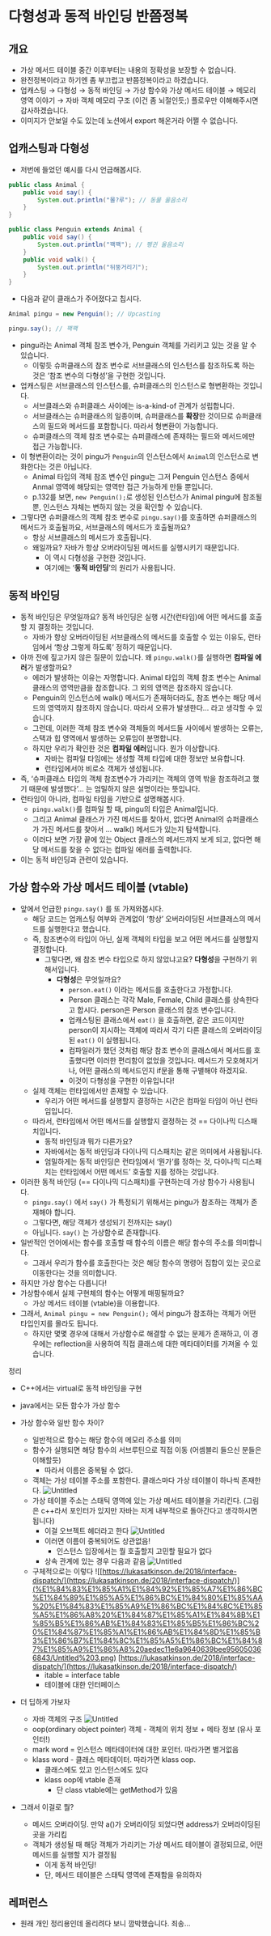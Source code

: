 # 다형성과 동적 바인딩 반쯤정복

## 개요

- 가상 메서드 테이블 중간 이후부터는 내용의 정확성을 보장할 수 없습니다.
- 완전정복이라고 하기엔 좀 부끄럽고 반쯤정복이라고 하겠습니다.
- 업캐스팅 → 다형성 → 동적 바인딩 → 가상 함수와 가상 메서드 테이블 → 메모리 영역 이야기 → 자바 객체 메모리 구조 (이건 좀 뇌절인듯;) 플로우만 이해해주시면 감사하겠습니다.
- 이미지가 안보일 수도 있는데 노션에서 export 해온거라 어쩔 수 없습니다.

## 업캐스팅과 다형성

- 저번에 들었던 예시를 다시 언급해봅시다.

```java
public class Animal {
	public void say() {
		System.out.println("몰?루"); // 동물 울음소리
	}
}

public class Penguin extends Animal {
	public void say() {
		System.out.println("꽥꽥"); // 펭귄 울음소리
	}
	public void walk() {
		System.out.println("뒤뚱거리기");
	}
}
```

- 다음과 같이 클래스가 주어졌다고 칩시다.

```java
Animal pingu = new Penguin(); // Upcasting

pingu.say(); // 꽥꽥
```

- pingu라는 Animal 객체 참조 변수가, Penguin 객체를 가리키고 있는 것을 알 수 있습니다.
  - 이렇듯 슈퍼클래스의 참조 변수로 서브클래스의 인스턴스를 참조하도록 하는 것은 ‘참조 변수의 다형성’을 구현한 것입니다.
- 업캐스팅은 서브클래스의 인스턴스를, 슈퍼클래스의 인스턴스로 형변환하는 것입니다.
  - 서브클래스와 슈퍼클래스 사이에는 is-a-kind-of 관계가 성립합니다.
  - 서브클래스는 슈퍼클래스의 일종이며, 슈퍼클래스를 **확장**한 것이므로 슈퍼클래스의 필드와 메서드를 포함합니다. 따라서 형변환이 가능합니다.
  - 슈퍼클래스의 객체 참조 변수로는 슈퍼클래스에 존재하는 필드와 메서드에만 접근 가능합니다.
- 이 형변환이라는 것이 pingu가 `Penguin`의 인스턴스에서 `Animal`의 인스턴스로 변화한다는 것은 아닙니다.
  - Animal 타입의 객체 참조 변수인 pingu는 그저 Penguin 인스턴스 중에서 Anmal 영역에 해당되는 영역만 접근 가능하게 만들 뿐입니다.
  - p.132를 보면, `new Penguin();`로 생성된 인스턴스가 Animal pingu에 참조될 뿐, 인스턴스 자체는 변하지 않는 것을 확인할 수 있습니다.
- 그렇다면 슈퍼클래스의 객체 참조 변수로 `pingu.say()`를 호출하면 슈퍼클래스의 메서드가 호출될까요, 서브클래스의 메서드가 호출될까요?
  - 항상 서브클래스의 메서드가 호출됩니다.
  - 왜일까요? 자바가 항상 오버라이딩된 메서드를 실행시키기 때문입니다.
    - 이 역시 다형성을 구현한 것입니다.
    - 여기에는 ‘**동적 바인딩**’의 원리가 사용됩니다.

## 동적 바인딩

- 동적 바인딩은 무엇일까요? 동적 바인딩은 실행 시간(런타임)에 어떤 메서드를 호출할 지 결정하는 것입니다.
  - 자바가 항상 오버라이딩된 서브클래스의 메서드를 호출할 수 있는 이유도, 런타임에서 ‘항상 그렇게 하도록’ 정하기 때문입니다.
- 아까 전에 짚고가지 않은 질문이 있습니다. 왜 `pingu.walk()`를 실행하면 **컴파일 에러**가 발생할까요?
  - 에러가 발생하는 이유는 자명합니다. Animal 타입의 객체 참조 변수는 Animal 클래스의 영역만큼을 참조합니다. 그 외의 영역은 참조하지 않습니다.
  - Penguin의 인스턴스에 walk() 메서드가 존재하더라도, 참조 변수는 해당 메서드의 영역까지 참조하지 않습니다. 따라서 오류가 발생한다… 라고 생각할 수 있습니다.
  - 그런데, 이러한 객체 참조 변수와 객체들의 메서드들 사이에서 발생하는 오류는, 스택과 힙 영역에서 발생하는 오류임이 분명합니다.
  - 하지만 우리가 확인한 것은 **컴파일 에러**입니다. 뭔가 이상합니다.
    - 자바는 컴파일 타임에는 생성할 객체 타입에 대한 정보만 보유합니다.
    - 런타임에서야 비로소 객체가 생성됩니다.
- 즉, ‘슈퍼클래스 타입의 객체 참조변수가 가리키는 객체의 영역 밖을 참조하려고 했기 때문에 발생했다’… 는 엄밀하지 않은 설명이라는 뜻입니다.
- 런타임이 아니라, 컴파일 타임을 기반으로 설명해봅시다.
  - `pingu.walk()`를 컴파일 할 때, pingu의 타입은 Animal입니다.
  - 그리고 Animal 클래스가 가진 메서드를 찾아서, 없다면 Animal의 슈퍼클래스가 가진 메서드를 찾아서 … walk() 메서드가 있는지 탐색합니다.
  - 이러다 보면 가장 끝에 있는 Object 클래스의 메서드까지 보게 되고, 없다면 해당 메서드를 찾을 수 없다는 컴파일 에러를 출력합니다.
- 이는 동적 바인딩과 관련이 있습니다.

## 가상 함수와 가상 메서드 테이블 (vtable)

- 앞에서 언급한 `pingu.say()` 를 또 가져와봅시다.
  - 해당 코드는 업캐스팅 여부와 관계없이 ‘항상’ 오버라이딩된 서브클래스의 메서드를 실행한다고 했습니다.
  - 즉, 참조변수의 타입이 아닌, 실제 객체의 타입을 보고 어떤 메서드를 실행할지 결정합니다.
    - 그렇다면, 왜 참조 변수 타입으로 하지 않았냐고요? **다형성**을 구현하기 위해서입니다.
      - **다형성**은 무엇일까요?
        - `person.eat()` 이라는 메서드를 호출한다고 가정합니다.
        - Person 클래스는 각각 Male, Female, Child 클래스를 상속한다고 합시다. person은 Person 클래스의 참조 변수입니다.
        - 업캐스팅된 클래스에서 `eat()` 을 호출하면, 같은 코드이지만 person이 지시하는 객체에 따라서 각기 다른 클래스의 오버라이딩된 `eat()` 이 실행됩니다.
        - 컴파일러가 했던 것처럼 해당 참조 변수의 클래스에서 메서드를 호출했다면 이러한 편리함이 없었을 것입니다. 메서드가 모호해지거나, 어떤 클래스의 메서드인지 if문을 통해 구별해야 하겠지요.
        - 이것이 다형성을 구현한 이유입니다!
  - 실제 객체는 런타임에서만 존재할 수 있습니다.
    - 우리가 어떤 메서드를 실행할지 결정하는 시간은 컴파일 타임이 아닌 런타임입니다.
  - 따라서, 런타임에서 어떤 메서드를 실행할지 결정하는 것 == 다이나믹 디스패치입니다.
    - 동적 바인딩과 뭐가 다른가요?
    - 자바에서는 동적 바인딩과 다이나믹 디스패치는 같은 의미에서 사용됩니다.
    - 엄밀하게는 동적 바인딩은 런타임에서 ‘뭔가’를 정하는 것, 다이나믹 디스패치는 런타임에서 어떤 메서드’ 호출할 지를 정하는 것입니다.
- 이러한 동적 바인딩 (== 다이나믹 디스패치)를 구현하는데 가상 함수가 사용됩니다.
  - `pingu.say()` 에서 `say()` 가 특정되기 위해서는 pingu가 참조하는 객체가 존재해야 합니다.
  - 그렇다면, 해당 객체가 생성되기 전까지는 say()
  - 아닙니다. `say()` 는 가상함수로 존재합니다.
- 일반적인 언어에서는 함수를 호출할 때 함수의 이름은 해당 함수의 주소를 의미합니다.
  - 그래서 우리가 함수를 호출한다는 것은 해당 함수의 명령어 집합이 있는 곳으로 이동한다는 것을 의미합니다.
- 하지만 가상 함수는 다릅니다!
- 가상함수에서 실제 구현체의 함수는 어떻게 매핑될까요?
  - 가상 메서드 테이블 (vtable)을 이용합니다.
- 그래서, `Animal pingu = new Penguin();` 에서 pingu가 참조하는 객체가 어떤 타입인지를 몰라도 됩니다.
  - 하지만 몇몇 경우에 대해서 가상함수로 해결할 수 없는 문제가 존재하고, 이 경우에는 reflection을 사용하여 직접 클래스에 대한 메타데이터를 가져올 수 있습니다.

정리

- C++에서는 virtual로 동적 바인딩을 구현
- java에서는 모든 함수가 가상 함수
- 가상 함수와 일반 함수 차이?
  - 일반적으로 함수는 해당 함수의 메모리 주소를 의미
  - 함수가 실행되면 해당 함수의 서브루틴으로 직접 이동 (어셈블리 들으신 분들은 이해할듯)
    - 따라서 이름은 중복될 수 없다.
  - 객체는 가상 테이블 주소를 포함한다. 클래스마다 가상 테이블이 하나씩 존재한다.
    ![Untitled](/Untitled.png)
  - 가상 테이블 주소는 스태틱 영역에 있는 가상 메서드 테이블을 가리킨다. (그림은 c++라서 포인터가 있지만 자바는 저게 내부적으로 돌아간다고 생각하시면 됩니다)
    - 이걸 오브젝트 헤더라고 한다
      ![Untitled](%E1%84%83%E1%85%A1%E1%84%92%E1%85%A7%E1%86%BC%E1%84%89%E1%85%A5%E1%86%BC%E1%84%80%E1%85%AA%20%E1%84%83%E1%85%A9%E1%86%BC%E1%84%8C%E1%85%A5%E1%86%A8%20%E1%84%87%E1%85%A1%E1%84%8B%E1%85%B5%E1%86%AB%E1%84%83%E1%85%B5%E1%86%BC%20%E1%84%87%E1%85%A1%E1%86%AB%E1%84%8D%E1%85%B3%E1%86%B7%E1%84%8C%E1%85%A5%E1%86%BC%E1%84%87%E1%85%A9%E1%86%A8%20aedec11e6a9640639bee956050366843/Untitled%201.png)
    - 이러면 이름이 중복되어도 상관없음!
      - 인스턴스 입장에서는 뭘 호출할지 고민할 필요가 없다
    - 상속 관계에 있는 경우 다음과 같음
      ![Untitled](%E1%84%83%E1%85%A1%E1%84%92%E1%85%A7%E1%86%BC%E1%84%89%E1%85%A5%E1%86%BC%E1%84%80%E1%85%AA%20%E1%84%83%E1%85%A9%E1%86%BC%E1%84%8C%E1%85%A5%E1%86%A8%20%E1%84%87%E1%85%A1%E1%84%8B%E1%85%B5%E1%86%AB%E1%84%83%E1%85%B5%E1%86%BC%20%E1%84%87%E1%85%A1%E1%86%AB%E1%84%8D%E1%85%B3%E1%86%B7%E1%84%8C%E1%85%A5%E1%86%BC%E1%84%87%E1%85%A9%E1%86%A8%20aedec11e6a9640639bee956050366843/Untitled%202.png)
  - 구체적으로는 이렇다
    ![[https://lukasatkinson.de/2018/interface-dispatch/](https://lukasatkinson.de/2018/interface-dispatch/)](%E1%84%83%E1%85%A1%E1%84%92%E1%85%A7%E1%86%BC%E1%84%89%E1%85%A5%E1%86%BC%E1%84%80%E1%85%AA%20%E1%84%83%E1%85%A9%E1%86%BC%E1%84%8C%E1%85%A5%E1%86%A8%20%E1%84%87%E1%85%A1%E1%84%8B%E1%85%B5%E1%86%AB%E1%84%83%E1%85%B5%E1%86%BC%20%E1%84%87%E1%85%A1%E1%86%AB%E1%84%8D%E1%85%B3%E1%86%B7%E1%84%8C%E1%85%A5%E1%86%BC%E1%84%87%E1%85%A9%E1%86%A8%20aedec11e6a9640639bee956050366843/Untitled%203.png)
    [https://lukasatkinson.de/2018/interface-dispatch/](https://lukasatkinson.de/2018/interface-dispatch/)
    - itable = interface table
    - 테이블에 대한 인터페이스
- 더 딥하게 가보자

  - 자바 객체의 구조
    ![Untitled](%E1%84%83%E1%85%A1%E1%84%92%E1%85%A7%E1%86%BC%E1%84%89%E1%85%A5%E1%86%BC%E1%84%80%E1%85%AA%20%E1%84%83%E1%85%A9%E1%86%BC%E1%84%8C%E1%85%A5%E1%86%A8%20%E1%84%87%E1%85%A1%E1%84%8B%E1%85%B5%E1%86%AB%E1%84%83%E1%85%B5%E1%86%BC%20%E1%84%87%E1%85%A1%E1%86%AB%E1%84%8D%E1%85%B3%E1%86%B7%E1%84%8C%E1%85%A5%E1%86%BC%E1%84%87%E1%85%A9%E1%86%A8%20aedec11e6a9640639bee956050366843/Untitled%204.png)
  - oop(ordinary object pointer) 객체 - 객체의 위치 정보 + 메타 정보 (유사 포인터!)
  - mark word = 인스턴스 메타데이터에 대한 포인터. 따라가면 별거없음
  - klass word - 클래스 메타데이터. 따라가면 klass oop.
    - 클래스에도 있고 인스턴스에도 있다
    - klass oop에 vtable 존재
      - 단 class vtable에는 getMethod가 있음

- 그래서 이걸로 뭘?
  - 메서드 오버라이딩. 만약 a()가 오버라이딩 되었다면 address가 오버라이딩된 곳을 가리킴
  - 객체가 생성될 때 해당 객체가 가리키는 가상 메서드 테이블이 결정되므로, 어떤 메서드를 실행할 지가 결정됨
    - 이게 동적 바인딩!
    - 단, 메서드 테이블은 스태틱 영역에 존재함을 유의하자

## 레퍼런스

- 원래 개인 정리용인데 올리려다 보니 깜박했습니다. 죄송…
